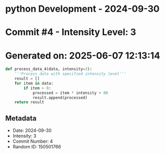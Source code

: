 ﻿# python Development - 2024-09-30
# Commit #4 - Intensity Level: 3
# Generated on: 2025-06-07 12:13:14
```python
def process_data_4(data, intensity=3):
    '''Process data with specified intensity level'''
    result = []
    for item in data:
        if item > 0:
            processed = item * intensity + 80
            result.append(processed)
    return result
```
## Metadata
- Date: 2024-09-30
- Intensity: 3
- Commit Number: 4
- Random ID: 150501766
